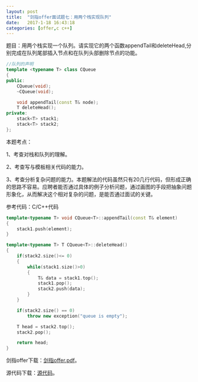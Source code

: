 ```yaml
---
layout:	post
title:	"剑指offer面试题七：用两个栈实现队列"
date:	2017-1-18 16:43:18
categories:	[offer,c c++]
---
```

题目：用两个栈实现一个队列。请实现它的两个函数appendTail和deleteHead,分别完成在队列尾部插入节点和在队列头部删除节点的功能。

```c++
//队列的声明
template <typename T> class CQueue
{
public:
	CQueue(void);
	~CQueue(void);

	void appendTail(const T& node);
	T deleteHead();
private:
	stack<T> stack1;
	stack<T> stack2;
};
```

本题考点：

1、考查对栈和队列的理解。

2、考查写与模板相关代码的能力。

3、考查分析复杂问题的能力。本题解法的代码虽然只有20几行代码，但形成正确的思路不容易。应聘者能否通过具体的例子分析问题，通过画图的手段把抽象问题形象化，从而解决这个相对复杂的问题，是能否通过面试的关键。

参考代码：C/C++代码

```c++
template<typename T> void CQueue<T>::appendTail(const T& element)
{
    stack1.push(element);
} 

template<typename T> T CQueue<T>::deleteHead()
{
    if(stack2.size()<= 0)
    {
        while(stack1.size()>0)
        {
            T& data = stack1.top();
            stack1.pop();
            stack2.push(data);
        }
    }

    if(stack2.size() == 0)
        throw new exception("queue is empty");

    T head = stack2.top();
    stack2.pop();

    return head;
}

```

剑指offer下载：[剑指offer.pdf](https://raw.githubusercontent.com/cofire/cofire.github.io/master/source/剑指offer.pdf "剑指offer.pdf")。

源代码下载：[源代码](https://raw.githubusercontent.com/cofire/cofire.github.io/master/source/剑指offer源代码.zip "剑指offer源代码")。